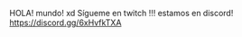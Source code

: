 HOLA! mundo! xd
Sígueme en twitch !!!
estamos en discord!
https://discord.gg/6xHvfkTXA
<!---
[AngelPZgg]https://www.twitch.tv/pz_angelgg
--->
